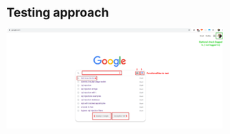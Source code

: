 # Testing approach

![Testing approach for google.com search engine](https://github.com/misiekofski/selenpy/blob/master/approach/test-approach.png)